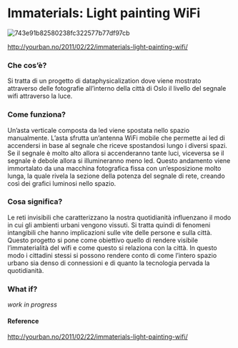 # Immaterials: Light painting WiFi

![743e91b82580238fc322577b77df97cb](https://user-images.githubusercontent.com/79698172/110754026-9b9d5380-8247-11eb-82fb-8e12194bc9c0.jpg)

http://yourban.no/2011/02/22/immaterials-light-painting-wifi/

### Che cos’è?
Si tratta di un progetto di dataphysicalization dove viene mostrato attraverso delle fotografie all’interno della città di Oslo il livello del segnale wifi attraverso la luce.

### Come funziona?
Un’asta verticale composta da led viene spostata nello spazio manualmente. L’asta sfrutta un’antenna WiFi mobile che permette ai led di accendersi in base al segnale che riceve spostandosi lungo i diversi spazi. Se il segnale è molto alto allora si accenderanno tante luci, viceversa se il segnale è debole allora si illumineranno meno led. Questo andamento viene immortalato da una macchina fotografica fissa con un’esposizione molto lunga, la quale rivela la sezione della potenza del segnale di rete, creando così dei grafici luminosi nello spazio.  

### Cosa significa?
Le reti invisibili che caratterizzano la nostra quotidianità influenzano il modo in cui gli ambienti urbani vengono vissuti. Si tratta quindi di fenomeni intangibili che hanno implicazioni sulle vite delle persone e sulla città. Questo progetto si pone come obiettivo quello di rendere visibile l’immaterialità del wifi e come questo si relaziona con la città. In questo modo i cittadini stessi si possono rendere conto di come l’intero spazio urbano sia denso di connessioni e di quanto la tecnologia pervada la quotidianità.

### What if?
_work in progress_

#### Reference
http://yourban.no/2011/02/22/immaterials-light-painting-wifi/


